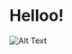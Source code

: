 # Helloo!
![Alt Text](https://giphy.com/gifs/netflix-midnight-gospel-the-midnightgospel-MBlSpxW9dqsiV8Vg4y)
